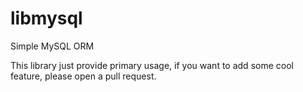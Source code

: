 # libmysql

Simple MySQL ORM

This library just provide primary usage, if you want to add some cool feature, please open a pull request.